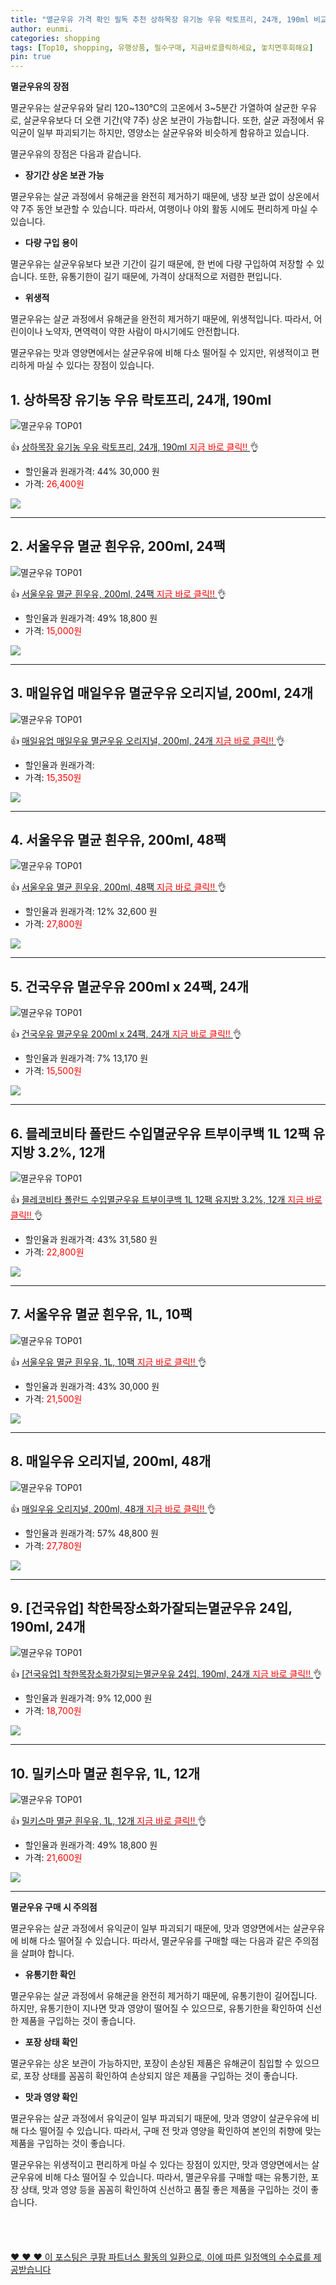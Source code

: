 ```yaml
---
title: "멸균우유 가격 확인 필독 추천 상하목장 유기농 우유 락토프리, 24개, 190ml 비교 장점 구매가이드"
author: eunmi.
categories: shopping
tags: [Top10, shopping, 유행상품, 필수구매, 지금바로클릭하세요, 놓치면후회해요]
pin: true
---
```

**멸균우유의 장점**

멸균우유는 살균우유와 달리 120~130℃의 고온에서 3~5분간 가열하여 살균한 우유로, 살균우유보다 더 오랜 기간(약 7주) 상온 보관이 가능합니다. 또한, 살균 과정에서 유익균이 일부 파괴되기는 하지만, 영양소는 살균우유와 비슷하게 함유하고 있습니다.

멸균우유의 장점은 다음과 같습니다.

* **장기간 상온 보관 가능**

멸균우유는 살균 과정에서 유해균을 완전히 제거하기 때문에, 냉장 보관 없이 상온에서 약 7주 동안 보관할 수 있습니다. 따라서, 여행이나 야외 활동 시에도 편리하게 마실 수 있습니다.

* **다량 구입 용이**

멸균우유는 살균우유보다 보관 기간이 길기 때문에, 한 번에 다량 구입하여 저장할 수 있습니다. 또한, 유통기한이 길기 때문에, 가격이 상대적으로 저렴한 편입니다.

* **위생적**

멸균우유는 살균 과정에서 유해균을 완전히 제거하기 때문에, 위생적입니다. 따라서, 어린이이나 노약자, 면역력이 약한 사람이 마시기에도 안전합니다.

멸균우유는 맛과 영양면에서는 살균우유에 비해 다소 떨어질 수 있지만, 위생적이고 편리하게 마실 수 있다는 장점이 있습니다.

   

## 1. 상하목장 유기농 우유 락토프리, 24개, 190ml

![멸균우유 TOP01](https://thumbnail9.coupangcdn.com/thumbnails/remote/230x230ex/image/retail/images/1162522651861114-d17f3767-8fb3-42a6-9afe-83a9c37dec0d.jpg)


👍 [상하목장 유기농 우유 락토프리, 24개, 190ml <font color=red> 지금 바로 클릭!! </font> ](https://link.coupang.com/re/AFFSDP?lptag=AF3617701&subid=GithubCoopas&pageKey=7581517344&traceid=V0-153&itemId=20158385137&vendorItemId=87250975248) 👌 


- 할인율과 원래가격: 44%  30,000   원
- 가격: <span style='color:red'>26,400원</span>

[![](/discount_price.png)](https://link.coupang.com/re/AFFSDP?lptag=AF3617701&subid=GithubCoopas&pageKey=7581517344&traceid=V0-153&itemId=20158385137&vendorItemId=87250975248)

---


   

## 2. 서울우유 멸균 흰우유, 200ml, 24팩

![멸균우유 TOP01](https://thumbnail8.coupangcdn.com/thumbnails/remote/230x230ex/image/retail/images/8316822850411048-6b9220cb-f76f-4854-b154-ba2149fdcc63.jpg)


👍 [서울우유 멸균 흰우유, 200ml, 24팩 <font color=red> 지금 바로 클릭!! </font> ](https://link.coupang.com/re/AFFSDP?lptag=AF3617701&subid=GithubCoopas&pageKey=4975075206&traceid=V0-153&itemId=1018465839&vendorItemId=71237681228) 👌 


- 할인율과 원래가격: 49%  18,800   원
- 가격: <span style='color:red'>15,000원</span>

[![](/discount_price.png)](https://link.coupang.com/re/AFFSDP?lptag=AF3617701&subid=GithubCoopas&pageKey=4975075206&traceid=V0-153&itemId=1018465839&vendorItemId=71237681228)

---


   

## 3. 매일유업 매일우유 멸균우유 오리지널, 200ml, 24개

![멸균우유 TOP01](https://thumbnail6.coupangcdn.com/thumbnails/remote/230x230ex/image/retail/images/7886005191713120-ebe01e75-c85b-4e91-aa45-1234d8b7d758.jpg)


👍 [매일유업 매일우유 멸균우유 오리지널, 200ml, 24개 <font color=red> 지금 바로 클릭!! </font> ](https://link.coupang.com/re/AFFSDP?lptag=AF3617701&subid=GithubCoopas&pageKey=4708084849&traceid=V0-153&itemId=4358863&vendorItemId=3000244429) 👌 


- 할인율과 원래가격: 
- 가격: <span style='color:red'>15,350원</span>

[![](/discount_price.png)](https://link.coupang.com/re/AFFSDP?lptag=AF3617701&subid=GithubCoopas&pageKey=4708084849&traceid=V0-153&itemId=4358863&vendorItemId=3000244429)

---


   

## 4. 서울우유 멸균 흰우유, 200ml, 48팩

![멸균우유 TOP01](https://thumbnail10.coupangcdn.com/thumbnails/remote/230x230ex/image/retail/images/643598842263555-6a82679f-3c42-4724-9c4a-f19b34f64ed0.jpg)


👍 [서울우유 멸균 흰우유, 200ml, 48팩 <font color=red> 지금 바로 클릭!! </font> ](https://link.coupang.com/re/AFFSDP?lptag=AF3617701&subid=GithubCoopas&pageKey=4975075206&traceid=V0-153&itemId=17910004106&vendorItemId=85072693107) 👌 


- 할인율과 원래가격: 12%  32,600   원
- 가격: <span style='color:red'>27,800원</span>

[![](/discount_price.png)](https://link.coupang.com/re/AFFSDP?lptag=AF3617701&subid=GithubCoopas&pageKey=4975075206&traceid=V0-153&itemId=17910004106&vendorItemId=85072693107)

---


   

## 5. 건국우유 멸균우유 200ml x 24팩, 24개

![멸균우유 TOP01](https://thumbnail8.coupangcdn.com/thumbnails/remote/230x230ex/image/vendor_inventory/d64d/c98a9e8ba59b8c9843bebfda176c6f04a2586ed22691bebdf1ebb9419a0b.jpg)


👍 [건국우유 멸균우유 200ml x 24팩, 24개 <font color=red> 지금 바로 클릭!! </font> ](https://link.coupang.com/re/AFFSDP?lptag=AF3617701&subid=GithubCoopas&pageKey=7180469675&traceid=V0-153&itemId=20383722543&vendorItemId=81195184333) 👌 


- 할인율과 원래가격: 7%  13,170   원
- 가격: <span style='color:red'>15,500원</span>

[![](/discount_price.png)](https://link.coupang.com/re/AFFSDP?lptag=AF3617701&subid=GithubCoopas&pageKey=7180469675&traceid=V0-153&itemId=20383722543&vendorItemId=81195184333)

---


   

## 6. 믈레코비타 폴란드 수입멸균우유 트부이쿠백 1L 12팩 유지방 3.2%, 12개

![멸균우유 TOP01](https://thumbnail6.coupangcdn.com/thumbnails/remote/230x230ex/image/vendor_inventory/13a5/0eb911df9dd07d326a8805ba4deeb56e243e42d536323a2783cd3adb0629.jpg)


👍 [믈레코비타 폴란드 수입멸균우유 트부이쿠백 1L 12팩 유지방 3.2%, 12개 <font color=red> 지금 바로 클릭!! </font> ](https://link.coupang.com/re/AFFSDP?lptag=AF3617701&subid=GithubCoopas&pageKey=7674481989&traceid=V0-153&itemId=20482007264&vendorItemId=86218386401) 👌 


- 할인율과 원래가격: 43%  31,580   원
- 가격: <span style='color:red'>22,800원</span>

[![](/discount_price.png)](https://link.coupang.com/re/AFFSDP?lptag=AF3617701&subid=GithubCoopas&pageKey=7674481989&traceid=V0-153&itemId=20482007264&vendorItemId=86218386401)

---


   

## 7. 서울우유 멸균 흰우유, 1L, 10팩

![멸균우유 TOP01](https://thumbnail10.coupangcdn.com/thumbnails/remote/230x230ex/image/retail/images/7876444251993360-64eb10f9-563d-46bb-b82c-8e1720ef7107.jpg)


👍 [서울우유 멸균 흰우유, 1L, 10팩 <font color=red> 지금 바로 클릭!! </font> ](https://link.coupang.com/re/AFFSDP?lptag=AF3617701&subid=GithubCoopas&pageKey=4975075206&traceid=V0-153&itemId=18136475750&vendorItemId=3001406678) 👌 


- 할인율과 원래가격: 43%  30,000   원
- 가격: <span style='color:red'>21,500원</span>

[![](/discount_price.png)](https://link.coupang.com/re/AFFSDP?lptag=AF3617701&subid=GithubCoopas&pageKey=4975075206&traceid=V0-153&itemId=18136475750&vendorItemId=3001406678)

---


   

## 8. 매일우유 오리지널, 200ml, 48개

![멸균우유 TOP01](https://thumbnail7.coupangcdn.com/thumbnails/remote/230x230ex/image/retail/images/7183993123253258-68772cf6-25df-41e0-a2ff-cd13775e61dc.jpg)


👍 [매일우유 오리지널, 200ml, 48개 <font color=red> 지금 바로 클릭!! </font> ](https://link.coupang.com/re/AFFSDP?lptag=AF3617701&subid=GithubCoopas&pageKey=4708084849&traceid=V0-153&itemId=7806973944&vendorItemId=84639390883) 👌 


- 할인율과 원래가격: 57%  48,800   원
- 가격: <span style='color:red'>27,780원</span>

[![](/discount_price.png)](https://link.coupang.com/re/AFFSDP?lptag=AF3617701&subid=GithubCoopas&pageKey=4708084849&traceid=V0-153&itemId=7806973944&vendorItemId=84639390883)

---


   

## 9. [건국유업] 착한목장소화가잘되는멸균우유 24입, 190ml, 24개

![멸균우유 TOP01](https://thumbnail8.coupangcdn.com/thumbnails/remote/230x230ex/image/vendor_inventory/92a5/84a18c5dae1f22103f141c4e5c62ecc2245fed2d5b465082f732faa187d6.jpg)


👍 [[건국유업] 착한목장소화가잘되는멸균우유 24입, 190ml, 24개 <font color=red> 지금 바로 클릭!! </font> ](https://link.coupang.com/re/AFFSDP?lptag=AF3617701&subid=GithubCoopas&pageKey=7273170014&traceid=V0-153&itemId=18123690910&vendorItemId=78984655551) 👌 


- 할인율과 원래가격: 9%  12,000   원
- 가격: <span style='color:red'>18,700원</span>

[![](/discount_price.png)](https://link.coupang.com/re/AFFSDP?lptag=AF3617701&subid=GithubCoopas&pageKey=7273170014&traceid=V0-153&itemId=18123690910&vendorItemId=78984655551)

---


   

## 10. 밀키스마 멸균 흰우유, 1L, 12개

![멸균우유 TOP01](https://thumbnail6.coupangcdn.com/thumbnails/remote/230x230ex/image/retail/images/8061597634916872-46ee5b74-bbf5-4188-8f48-0a8ddf78d9d6.jpg)


👍 [밀키스마 멸균 흰우유, 1L, 12개 <font color=red> 지금 바로 클릭!! </font> ](https://link.coupang.com/re/AFFSDP?lptag=AF3617701&subid=GithubCoopas&pageKey=6295992203&traceid=V0-153&itemId=968159397&vendorItemId=5375467624) 👌 


- 할인율과 원래가격: 49%  18,800   원
- 가격: <span style='color:red'>21,600원</span>

[![](/discount_price.png)](https://link.coupang.com/re/AFFSDP?lptag=AF3617701&subid=GithubCoopas&pageKey=6295992203&traceid=V0-153&itemId=968159397&vendorItemId=5375467624)

---
**멸균우유 구매 시 주의점**

멸균우유는 살균 과정에서 유익균이 일부 파괴되기 때문에, 맛과 영양면에서는 살균우유에 비해 다소 떨어질 수 있습니다. 따라서, 멸균우유를 구매할 때는 다음과 같은 주의점을 살펴야 합니다.

* **유통기한 확인**

멸균우유는 살균 과정에서 유해균을 완전히 제거하기 때문에, 유통기한이 길어집니다. 하지만, 유통기한이 지나면 맛과 영양이 떨어질 수 있으므로, 유통기한을 확인하여 신선한 제품을 구입하는 것이 좋습니다.

* **포장 상태 확인**

멸균우유는 상온 보관이 가능하지만, 포장이 손상된 제품은 유해균이 침입할 수 있으므로, 포장 상태를 꼼꼼히 확인하여 손상되지 않은 제품을 구입하는 것이 좋습니다.

* **맛과 영양 확인**

멸균우유는 살균 과정에서 유익균이 일부 파괴되기 때문에, 맛과 영양이 살균우유에 비해 다소 떨어질 수 있습니다. 따라서, 구매 전 맛과 영양을 확인하여 본인의 취향에 맞는 제품을 구입하는 것이 좋습니다.

멸균우유는 위생적이고 편리하게 마실 수 있다는 장점이 있지만, 맛과 영양면에서는 살균우유에 비해 다소 떨어질 수 있습니다. 따라서, 멸균우유를 구매할 때는 유통기한, 포장 상태, 맛과 영양 등을 꼼꼼히 확인하여 신선하고 품질 좋은 제품을 구입하는 것이 좋습니다.<br><br><br><br><br> [ ❤ ❤ ❤ 이 포스팅은 쿠팡 파트너스 활동의 일환으로, 이에 따른 일정액의 수수료를 제공받습니다](https://link.coupang.com/a/bcEFyh)
